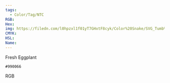 ```yaml
---
tags:
  - Color/Tag/NTC
RGB:
Hex:
img: https://filedn.com/l0hpzxl1f01yT7GHxtF8cyk/Color%20Snake/SVG_Tumb%20Mass%20No%20Name/990066.svg
CMYK:
HSL:
Name:
---
```

Fresh Eggplant
```palette
#990066
```
RGB
